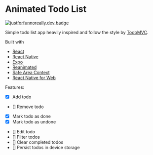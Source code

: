 # Animated Todo List

[![justforfunnoreally.dev badge](https://img.shields.io/badge/justforfunnoreally-dev-9ff)](https://justforfunnoreally.dev)

Simple todo list app heavily inspired and follow the style by [TodoMVC](https://todomvc.com).

Built with
- [React](https://react.dev)
- [React Native](https://reactnative.dev)
- [Expo](https://expo.io)
- [Reanimated](https://docs.swmansion.com/react-native-reanimated)
- [Safe Area Context](https://github.com/th3rdwave/react-native-safe-area-context)
- [React Native for Web](https://necolas.github.io/react-native-web)

Features:
- [x] Add todo
- [] Remove todo
- [x] Mark todo as done
- [x] Mark todo as undone
- [] Edit todo
- [] Filter todos
- [] Clear completed todos
- [] Persist todos in device storage
